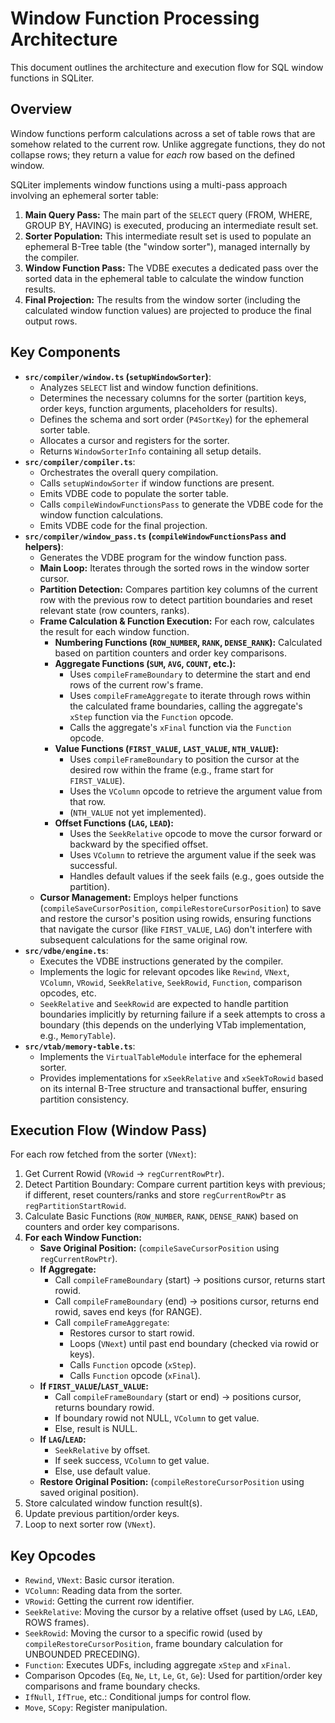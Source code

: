 # Window Function Processing Architecture

This document outlines the architecture and execution flow for SQL window functions in SQLiter.

## Overview

Window functions perform calculations across a set of table rows that are somehow related to the current row. Unlike aggregate functions, they do not collapse rows; they return a value for *each* row based on the defined window.

SQLiter implements window functions using a multi-pass approach involving an ephemeral sorter table:

1.  **Main Query Pass:** The main part of the `SELECT` query (FROM, WHERE, GROUP BY, HAVING) is executed, producing an intermediate result set.
2.  **Sorter Population:** This intermediate result set is used to populate an ephemeral B-Tree table (the "window sorter"), managed internally by the compiler.
3.  **Window Function Pass:** The VDBE executes a dedicated pass over the sorted data in the ephemeral table to calculate the window function results.
4.  **Final Projection:** The results from the window sorter (including the calculated window function values) are projected to produce the final output rows.

## Key Components

*   **`src/compiler/window.ts` (`setupWindowSorter`)**: 
    *   Analyzes `SELECT` list and window function definitions.
    *   Determines the necessary columns for the sorter (partition keys, order keys, function arguments, placeholders for results).
    *   Defines the schema and sort order (`P4SortKey`) for the ephemeral sorter table.
    *   Allocates a cursor and registers for the sorter.
    *   Returns `WindowSorterInfo` containing all setup details.
*   **`src/compiler/compiler.ts`**: 
    *   Orchestrates the overall query compilation.
    *   Calls `setupWindowSorter` if window functions are present.
    *   Emits VDBE code to populate the sorter table.
    *   Calls `compileWindowFunctionsPass` to generate the VDBE code for the window function calculations.
    *   Emits VDBE code for the final projection.
*   **`src/compiler/window_pass.ts` (`compileWindowFunctionsPass` and helpers)**:
    *   Generates the VDBE program for the window function pass.
    *   **Main Loop:** Iterates through the sorted rows in the window sorter cursor.
    *   **Partition Detection:** Compares partition key columns of the current row with the previous row to detect partition boundaries and reset relevant state (row counters, ranks).
    *   **Frame Calculation & Function Execution:** For each row, calculates the result for each window function.
        *   **Numbering Functions (`ROW_NUMBER`, `RANK`, `DENSE_RANK`):** Calculated based on partition counters and order key comparisons.
        *   **Aggregate Functions (`SUM`, `AVG`, `COUNT`, etc.):**
            *   Uses `compileFrameBoundary` to determine the start and end rows of the current row's frame.
            *   Uses `compileFrameAggregate` to iterate through rows within the calculated frame boundaries, calling the aggregate's `xStep` function via the `Function` opcode.
            *   Calls the aggregate's `xFinal` function via the `Function` opcode.
        *   **Value Functions (`FIRST_VALUE`, `LAST_VALUE`, `NTH_VALUE`):**
            *   Uses `compileFrameBoundary` to position the cursor at the desired row within the frame (e.g., frame start for `FIRST_VALUE`).
            *   Uses the `VColumn` opcode to retrieve the argument value from that row.
            *   (`NTH_VALUE` not yet implemented).
        *   **Offset Functions (`LAG`, `LEAD`):**
            *   Uses the `SeekRelative` opcode to move the cursor forward or backward by the specified offset.
            *   Uses `VColumn` to retrieve the argument value if the seek was successful.
            *   Handles default values if the seek fails (e.g., goes outside the partition).
    *   **Cursor Management:** Employs helper functions (`compileSaveCursorPosition`, `compileRestoreCursorPosition`) to save and restore the cursor's position using rowids, ensuring functions that navigate the cursor (like `FIRST_VALUE`, `LAG`) don't interfere with subsequent calculations for the same original row.
*   **`src/vdbe/engine.ts`**: 
    *   Executes the VDBE instructions generated by the compiler.
    *   Implements the logic for relevant opcodes like `Rewind`, `VNext`, `VColumn`, `VRowid`, `SeekRelative`, `SeekRowid`, `Function`, comparison opcodes, etc.
    *   `SeekRelative` and `SeekRowid` are expected to handle partition boundaries implicitly by returning failure if a seek attempts to cross a boundary (this depends on the underlying VTab implementation, e.g., `MemoryTable`).
*   **`src/vtab/memory-table.ts`**: 
    *   Implements the `VirtualTableModule` interface for the ephemeral sorter.
    *   Provides implementations for `xSeekRelative` and `xSeekToRowid` based on its internal B-Tree structure and transactional buffer, ensuring partition consistency.

## Execution Flow (Window Pass)

For each row fetched from the sorter (`VNext`):

1.  Get Current Rowid (`VRowid` -> `regCurrentRowPtr`).
2.  Detect Partition Boundary: Compare current partition keys with previous; if different, reset counters/ranks and store `regCurrentRowPtr` as `regPartitionStartRowid`.
3.  Calculate Basic Functions (`ROW_NUMBER`, `RANK`, `DENSE_RANK`) based on counters and order key comparisons.
4.  **For each Window Function:**
    *   **Save Original Position:** (`compileSaveCursorPosition` using `regCurrentRowPtr`).
    *   **If Aggregate:** 
        *   Call `compileFrameBoundary` (start) -> positions cursor, returns start rowid.
        *   Call `compileFrameBoundary` (end) -> positions cursor, returns end rowid, saves end keys (for RANGE).
        *   Call `compileFrameAggregate`:
            *   Restores cursor to start rowid.
            *   Loops (`VNext`) until past end boundary (checked via rowid or keys).
            *   Calls `Function` opcode (`xStep`).
            *   Calls `Function` opcode (`xFinal`).
    *   **If `FIRST_VALUE`/`LAST_VALUE`:**
        *   Call `compileFrameBoundary` (start or end) -> positions cursor, returns boundary rowid.
        *   If boundary rowid not NULL, `VColumn` to get value.
        *   Else, result is NULL.
    *   **If `LAG`/`LEAD`:**
        *   `SeekRelative` by offset.
        *   If seek success, `VColumn` to get value.
        *   Else, use default value.
    *   **Restore Original Position:** (`compileRestoreCursorPosition` using saved original position).
5.  Store calculated window function result(s).
6.  Update previous partition/order keys.
7.  Loop to next sorter row (`VNext`).

## Key Opcodes

*   `Rewind`, `VNext`: Basic cursor iteration.
*   `VColumn`: Reading data from the sorter.
*   `VRowid`: Getting the current row identifier.
*   `SeekRelative`: Moving the cursor by a relative offset (used by `LAG`, `LEAD`, ROWS frames).
*   `SeekRowid`: Moving the cursor to a specific rowid (used by `compileRestoreCursorPosition`, frame boundary calculation for UNBOUNDED PRECEDING).
*   `Function`: Executes UDFs, including aggregate `xStep` and `xFinal`.
*   Comparison Opcodes (`Eq`, `Ne`, `Lt`, `Le`, `Gt`, `Ge`): Used for partition/order key comparisons and frame boundary checks.
*   `IfNull`, `IfTrue`, etc.: Conditional jumps for control flow.
*   `Move`, `SCopy`: Register manipulation. 
